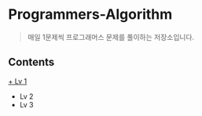 # Programmers-Algorithm
> 매일 1문제씩 프로그래머스 문제를 풀이하는 저장소입니다. 

## Contents 
[+ Lv 1](https://github.com/seongahshin/Programmers-Algorithm/tree/main/Lv.%201)
+ Lv 2
+ Lv 3
